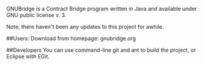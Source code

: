 GNUBridge is a Contract Bridge program written in Java and available under GNU public license v. 3.

Note, there haven't been any updates to this project for awhile.

##Users:
Download from homepage: gnubridge.org

##Developers
You can use command-line git and ant to build the project, or Eclipse with EGit. 